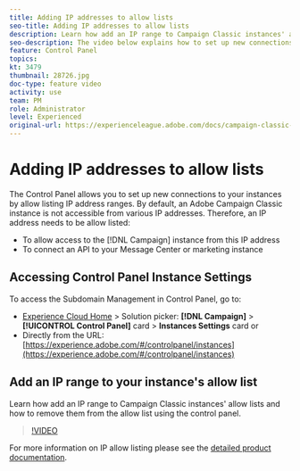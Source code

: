 ```yaml
---
title: Adding IP addresses to allow lists
seo-title: Adding IP addresses to allow lists
description: Learn how add an IP range to Campaign Classic instances' allow lists and how to remove them from the allow list using the control panel.
seo-description: The video below explains how to set up new connections to your instances by allow listing IP addresses ranges.
feature: Control Panel
topics: 
kt: 3479
thumbnail: 28726.jpg
doc-type: feature video
activity: use
team: PM
role: Administrator
level: Experienced
original-url: https://experienceleague.adobe.com/docs/campaign-classic-learn/tutorials/administrating/control-panel-acc/ip-whitelisting.html,https://experienceleague.adobe.com/docs/campaign-classic-learn/tutorials/administrating/control-panel-acc/ip-allow-listing.html
---
```


# Adding IP addresses to allow lists

The Control Panel allows you to set up new connections to your instances by allow listing IP address ranges. By default, an Adobe Campaign Classic instance is not accessible from various IP addresses. Therefore, an IP address needs to be allow listed:

* To allow access to the [!DNL Campaign] instance from this IP address
* To connect an API to your Message Center or marketing instance

## Accessing Control Panel Instance Settings

To access the Subdomain Management in Control Panel, go to:

* [Experience Cloud Home](https://experience.adobe.com/#/home) > Solution picker: **[!DNL Campaign]** > **[!UICONTROL Control Panel]** card > **Instances Settings** card 
  or
* Directly from the URL: [https://experience.adobe.com/#/controlpanel/instances](https://experience.adobe.com/#/controlpanel/instances)

## Add an IP range to your instance's allow list

Learn how add an IP range to Campaign Classic instances' allow lists and how to remove them from the allow list using the control panel.

>[!VIDEO](https://video.tv.adobe.com/v/28726?quality=12)

For more information on IP allow listing please see the [detailed product documentation](https://helpx.adobe.com/campaign/kb/control-panel-instance-settings.html).
